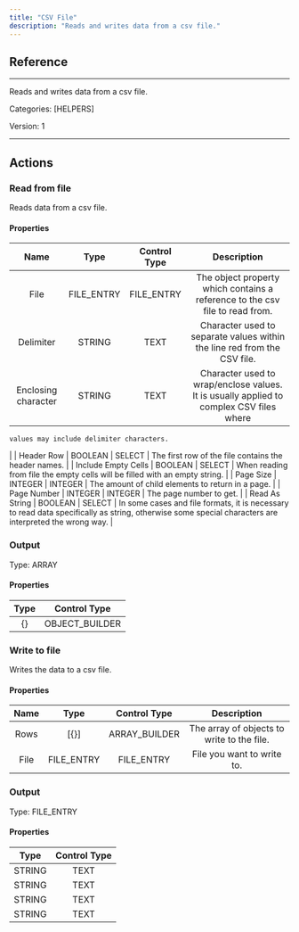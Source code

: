 ```yaml
---
title: "CSV File"
description: "Reads and writes data from a csv file."
---
```

## Reference
<hr />

Reads and writes data from a csv file.


Categories: [HELPERS]


Version: 1

<hr />






## Actions


### Read from file
Reads data from a csv file.

#### Properties

|      Name      |     Type     |     Control Type     |     Description     |
|:--------------:|:------------:|:--------------------:|:-------------------:|
| File | FILE_ENTRY | FILE_ENTRY  |  The object property which contains a reference to the csv file to read from.  |
| Delimiter | STRING | TEXT  |  Character used to separate values within the line red from the CSV file.  |
| Enclosing character | STRING | TEXT  |      Character used to wrap/enclose values. It is usually applied to complex CSV files where
    values may include delimiter characters.
  |
| Header Row | BOOLEAN | SELECT  |  The first row of the file contains the header names.  |
| Include Empty Cells | BOOLEAN | SELECT  |  When reading from file the empty cells will be filled with an empty string.  |
| Page Size | INTEGER | INTEGER  |  The amount of child elements to return in a page.  |
| Page Number | INTEGER | INTEGER  |  The page number to get.  |
| Read As String | BOOLEAN | SELECT  |  In some cases and file formats, it is necessary to read data specifically as string, otherwise some special characters are interpreted the wrong way.  |


### Output



Type: ARRAY


#### Properties

|     Type     |     Control Type     |
|:------------:|:--------------------:|
| {} | OBJECT_BUILDER  |






### Write to file
Writes the data to a csv file.

#### Properties

|      Name      |     Type     |     Control Type     |     Description     |
|:--------------:|:------------:|:--------------------:|:-------------------:|
| Rows | [{}] | ARRAY_BUILDER  |  The array of objects to write to the file.  |
| File | FILE_ENTRY | FILE_ENTRY  |  File you want to write to.  |


### Output



Type: FILE_ENTRY


#### Properties

|     Type     |     Control Type     |
|:------------:|:--------------------:|
| STRING | TEXT  |
| STRING | TEXT  |
| STRING | TEXT  |
| STRING | TEXT  |






